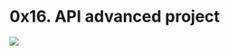 # 0x16. API advanced project
![](https://s3.amazonaws.com/intranet-projects-files/holbertonschool-sysadmin_devops/314/WIxXad8.png)
